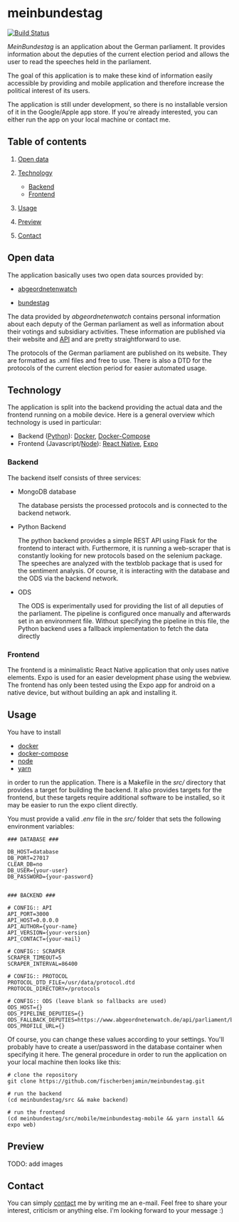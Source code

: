 # meinbundestag

[![Build Status](https://travis-ci.com/fischerbenjamin/meinbundestag.svg?branch=master)](https://travis-ci.com/fischerbenjamin/meinbundestag)

*MeinBundestag* is an application about the German parliament.
It provides information about the deputies of the current election period and allows the user to read the speeches held in the parliament.

The goal of this application is to make these kind of information easily accessible by providing and mobile application and therefore increase the political interest of its users.

The application is still under development, so there is no installable version of it in the Google/Apple app store. If you're already interested, you can either run the app on your local machine or contact me.

## Table of contents

1. [Open data](open-data)

1. [Technology](technology)
    * [Backend](backend)
    * [Frontend](frontend)
1. [Usage](usage)
1. [Preview](preview)
1. [Contact](contact)

## Open data

The application basically uses two open data sources provided by:

* [abgeordnetenwatch](https://www.abgeordnetenwatch.de)

* [bundestag](https://www.bundestag.de/services/opendata)

The data provided by *abgeordnetenwatch* contains personal information about each deputy of the German parliament as well as information about their votings and subsidiary activities.
These information are published via their website and [API](https://www.abgeordnetenwatch.de/api) and are pretty straightforward to use.

The protocols of the German parliament are published on its website.
They are formatted as .xml files and free to use.
There is also a DTD for the protocols of the current election period for easier automated usage.

## Technology

The application is split into the backend providing the actual data and the frontend running on a mobile device.
Here is a general overview which technology is used in particular:

* Backend ([Python](https://www.python.org/)): [Docker](https://www.docker.com/), [Docker-Compose](https://docs.docker.com/compose/)
* Frontend (Javascript/[Node](https://nodejs.org/)): [React Native](https://facebook.github.io/react-native/), [Expo](https://expo.io/)


### Backend

The backend itself consists of three services:

* MongoDB database

    The database persists the processed protocols and is connected
    to the backend network.

* Python Backend

    The python backend provides a simple REST API using Flask for the frontend to interact with. Furthermore, it is running a web-scraper that is constantly looking for new protocols based on the selenium package.
    The speeches are analyzed with the textblob package that is used for the sentiment analysis.
    Of course, it is interacting with the database and the ODS via the backend network.

* ODS

    The ODS is experimentally used for providing the list of all deputies of the parliament. The pipeline is configured once manually and afterwards set in an environment file. Without specifying the pipeline in this file, the Python backend uses a fallback implementation to fetch the data directly

### Frontend

The frontend is a minimalistic React Native application that only uses native elements.
Expo is used for an easier development phase using the webview.
The frontend has only been tested using the Expo app for android on a native device, but without building an apk and installing it.  

## Usage

You have to install

* [docker](https://www.docker.com/)
* [docker-compose](https://docs.docker.com/compose/)
* [node](https://nodejs.org)
* [yarn](https://yarnpkg.comz)

in order to run the application. There is a Makefile in the *src/* directory that provides a target for building the backend.
It also provides targets for the frontend, but these targets require additional software to be installed, so it may be easier to run the expo client directly.

You must provide a valid *.env* file in the *src/* folder that sets the following environment variables:

```
### DATABASE ###

DB_HOST=database
DB_PORT=27017
CLEAR_DB=no
DB_USER={your-user}
DB_PASSWORD={your-password}


### BACKEND ###

# CONFIG:: API
API_PORT=3000
API_HOST=0.0.0.0
API_AUTHOR={your-name}
API_VERSION={your-version}
API_CONTACT={your-mail}

# CONFIG:: SCRAPER
SCRAPER_TIMEOUT=5
SCRAPER_INTERVAL=86400

# CONFIG:: PROTOCOL
PROTOCOL_DTD_FILE=/usr/data/protocol.dtd
PROTOCOL_DIRECTORY=/protocols

# CONFIG:: ODS (leave blank so fallbacks are used)
ODS_HOST={}
ODS_PIPELINE_DEPUTIES={}
ODS_FALLBACK_DEPUTIES=https://www.abgeordnetenwatch.de/api/parliament/bundestag/deputies.json
ODS_PROFILE_URL={}

```

Of course, you can change these values according to your settings.
You'll probably have to create a user/password in the database container when specifying it here.
The general procedure in order to run the application on your local machine then looks like this:


```
# clone the repository
git clone https://github.com/fischerbenjamin/meinbundestag.git 

# run the backend
(cd meinbundestag/src && make backend)

# run the frontend
(cd meinbundestag/src/mobile/meinbundestag-mobile && yarn install && expo web)

```






## Preview

TODO: add images

## Contact

You can simply [contact](mailto:benjamin.f.fischer@fau.de) me by writing me an e-mail. Feel free to share your interest, criticism or anything else. I'm looking forward to your message :)
